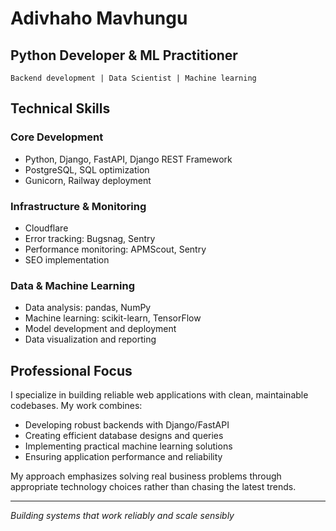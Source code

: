 # Adivhaho Mavhungu

## Python Developer & ML Practitioner

```
Backend development | Data Scientist | Machine learning
```

## Technical Skills

### Core Development
- Python, Django, FastAPI, Django REST Framework
- PostgreSQL, SQL optimization
- Gunicorn, Railway deployment

### Infrastructure & Monitoring
- Cloudflare
- Error tracking: Bugsnag, Sentry
- Performance monitoring: APMScout, Sentry
- SEO implementation

### Data & Machine Learning
- Data analysis: pandas, NumPy
- Machine learning: scikit-learn, TensorFlow  
- Model development and deployment
- Data visualization and reporting

## Professional Focus

I specialize in building reliable web applications with clean, maintainable codebases. My work combines:

- Developing robust backends with Django/FastAPI
- Creating efficient database designs and queries
- Implementing practical machine learning solutions
- Ensuring application performance and reliability

My approach emphasizes solving real business problems through appropriate technology choices rather than chasing the latest trends.

---

*Building systems that work reliably and scale sensibly*
